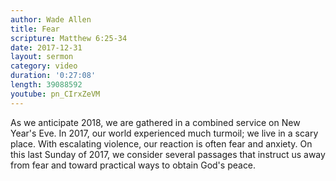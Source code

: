 ```yaml
---
author: Wade Allen
title: Fear
scripture: Matthew 6:25-34
date: 2017-12-31
layout: sermon
category: video
duration: '0:27:08' 
length: 39088592
youtube: pn_CIrxZeVM
---
```


As we anticipate 2018, we are gathered in a combined service on New Year's Eve. In 2017, our world experienced much turmoil; we live in a scary place. With escalating violence, our reaction is often fear and anxiety. On this last Sunday of 2017, we consider several passages that instruct us away from fear and toward practical ways to obtain God's peace.
